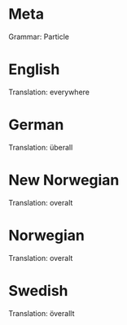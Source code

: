 Meta
====

Grammar: Particle


English
=======

Translation: everywhere



German
======

Translation: überall



New Norwegian
=============

Translation: overalt



Norwegian
=========

Translation: overalt



Swedish
=======

Translation: överallt
